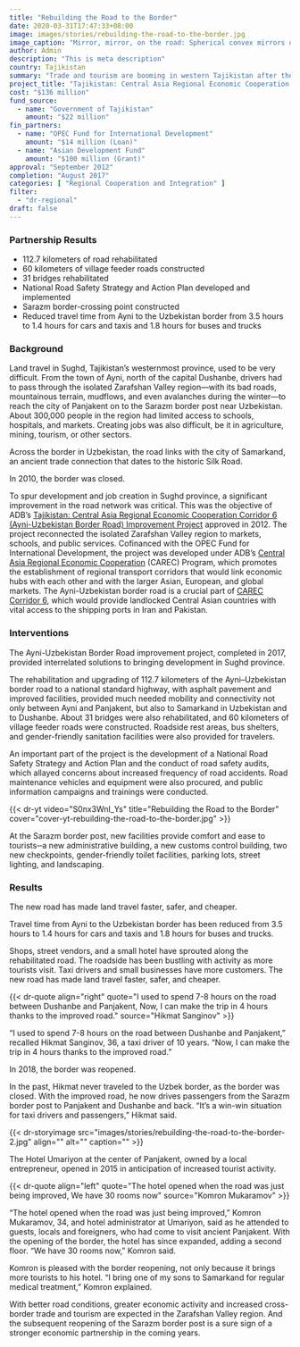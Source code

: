```yaml
---
title: "Rebuilding the Road to the Border"
date: 2020-03-31T17:47:33+08:00
image: images/stories/rebuilding-the-road-to-the-border.jpg
image_caption: "Mirror, mirror, on the road: Spherical convex mirrors on Tajikistan’s Ayni–Panjakent road that connects to the Uzbekistan border provide increased road safety at dangerous curves and junctions."
author: Admin
description: "This is meta description"
country: Tajikistan
summary: "Trade and tourism are booming in western Tajikistan after the rehabilitation of a road that leads to the border with Uzbekistan. A collaboration between the ADB and the OPEC Fund for International Development, the new road links to a cross-country highway that serves as conduit for trade goods."
project_title: "Tajikistan: Central Asia Regional Economic Cooperation Corridor 6 (Ayni–Uzbekistan Border Road) Improvement Project"
cost: "$136 million"
fund_source: 
  - name: "Government of Tajikistan"
    amount: "$22 million"
fin_partners:
  - name: "OPEC Fund for International Development"
    amount: "$14 million (Loan)"
  - name: "Asian Development Fund"
    amount: "$100 million (Grant)"
approval: "September 2012"
completion: "August 2017"
categories: [ "Regional Cooperation and Integration​" ]
filter:
  - "dr-regional"
draft: false
---
```

### Partnership Results

<ul class="dr-results">
<li><i class="icon-check-circle"></i> 112.7 kilometers of road rehabilitated</li>
<li><i class="icon-check-circle"></i> 60 kilometers of village feeder roads constructed</li>
<li><i class="icon-check-circle"></i> 31 bridges rehabilitated</li>
<li><i class="icon-check-circle"></i> National Road Safety Strategy and Action Plan developed and implemented</li>
<li><i class="icon-check-circle"></i> Sarazm border-crossing point constructed</li>
<li><i class="icon-check-circle"></i> Reduced travel time from Ayni to the Uzbekistan border from 3.5 hours to 1.4 hours for cars and taxis and 1.8 hours for buses and trucks</li>
</ul>

### Background

Land travel in Sughd, Tajikistan’s westernmost province, used to be very difficult. From the town of Ayni, north of the capital Dushanbe, drivers had to pass through the isolated Zarafshan Valley region—with its bad roads, mountainous terrain, mudflows, and even avalanches during the winter—to reach the city of Panjakent on to the Sarazm border post near Uzbekistan. About 300,000 people in the region had limited access to schools, hospitals, and markets. Creating jobs was also difficult, be it in agriculture, mining, tourism, or other sectors.

Across the border in Uzbekistan, the road links with the city of Samarkand, an ancient trade connection that dates to the historic Silk Road.

In 2010, the border was closed.

To spur development and job creation in Sughd province, a significant improvement in the road network was critical. This was the objective of ADB’s [Tajikistan: Central Asia Regional Economic Cooperation Corridor 6 (Ayni-Uzbekistan Border Road) Improvement Project](https://www.adb.org/projects/45432-002/main) approved in 2012. The project reconnected the isolated Zarafshan Valley region to markets, schools, and public services. Cofinanced with the OPEC Fund for International Development, the project was developed under ADB’s [Central Asia Regional Economic Cooperation](https://www.adb.org/countries/subregional-programs/carec) (CAREC) Program, which promotes the establishment of regional transport corridors that would link economic hubs with each other and with the larger Asian, European, and global markets. The Ayni-Uzbekistan border road is a crucial part of [CAREC Corridor 6](https://www.adb.org/projects/45432-002/main), which would provide landlocked Central Asian countries with vital access to the shipping ports in Iran and Pakistan.

### Interventions

The Ayni-Uzbekistan Border Road improvement project, completed in 2017, provided interrelated solutions to bringing development in Sughd province.

The rehabilitation and upgrading of 112.7 kilometers of the Ayni–Uzbekistan border road to a national standard highway, with asphalt pavement and improved facilities, provided much needed mobility and connectivity not only between Ayni and Panjakent, but also to Samarkand in Uzbekistan and to Dushanbe. About 31 bridges were also rehabilitated, and 60 kilometers of village feeder roads were constructed. Roadside rest areas, bus shelters, and gender-friendly sanitation facilities were also provided for travelers.

An important part of the project is the development of a National Road Safety Strategy and Action Plan and the conduct of road safety audits, which allayed concerns about increased frequency of road accidents. Road maintenance vehicles and equipment were also procured, and public information campaigns and trainings were conducted.

{{< dr-yt video="S0nx3WnI_Ys" title="Rebuilding the Road to the Border" cover="cover-yt-rebuilding-the-road-to-the-border.jpg" >}}

At the Sarazm border post, new facilities provide comfort and ease to tourists─a new administrative building, a new customs control building, two new checkpoints, gender-friendly toilet facilities, parking lots, street lighting, and landscaping.

### Results

The new road has made land travel faster, safer, and cheaper.

Travel time from Ayni to the Uzbekistan border has been reduced from 3.5 hours to 1.4 hours for cars and taxis and 1.8 hours for buses and trucks.  

Shops, street vendors, and a small hotel have sprouted along the rehabilitated road. The roadside has been bustling with activity as more tourists visit. Taxi drivers and small businesses have more customers. The new road has made land travel faster, safer, and cheaper.

{{< dr-quote align="right" quote="I used to spend 7-8 hours on the road between Dushanbe and Panjakent, Now, I can make the trip in 4 hours thanks to the improved road." source="Hikmat Sanginov" >}}

“I used to spend 7-8 hours on the road between Dushanbe and Panjakent,” recalled Hikmat Sanginov, 36, a taxi driver of 10 years. “Now, I can make the trip in 4 hours thanks to the improved road.”

In 2018, the border was reopened.

In the past, Hikmat never traveled to the Uzbek border, as the border was closed. With the improved road, he now drives passengers from the Sarazm border post to Panjakent and Dushanbe and back. “It’s a win-win situation for taxi drivers and passengers,” Hikmat said.

{{< dr-storyimage src="images/stories/rebuilding-the-road-to-the-border-2.jpg" align="" alt="" caption="" >}}

The Hotel Umariyon at the center of Panjakent, owned by a local entrepreneur, opened in 2015 in anticipation of increased tourist activity.

{{< dr-quote align="left" quote="The hotel opened when the road was just being improved, We have 30 rooms now" source="Komron Mukaramov" >}}

“The hotel opened when the road was just being improved,” Komron Mukaramov, 34, and hotel administrator at Umariyon, said as he attended to guests, locals and foreigners, who had come to visit ancient Panjakent. With the opening of the border, the hotel has since expanded, adding a second floor. “We have 30 rooms now,” Komron said.

Komron is pleased with the border reopening, not only because it brings more tourists to his hotel. “I bring one of my sons to Samarkand for regular medical treatment,” Komron explained.

With better road conditions, greater economic activity and increased cross-border trade and tourism are expected in the Zarafshan Valley region. And the subsequent reopening of the Sarazm border post is a sure sign of a stronger economic partnership in the coming years.
